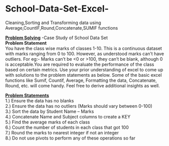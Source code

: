 # School-Data-Set-Excel-
Cleaning,Sorting and Transforming data using Average,CountIF,Round,Concatenate,SUMIF functions

<ins>**Problem Solving**</ins> -Case Study of School Data Set<br>
**Problem Statement**<br>
You have the class wise marks of classes 1-10. This is a continuous dataset with marks ranging from 0 to 100. However, as understood marks can’t have outliers. For eg:- Marks can’t be <0 or >100, they can’t be blank, although 0 is acceptable.You are required to evaluate the performance of the class based on certain metrics. Use your prior understanding of excel to come up with solutions to the problem statements as below. Some of the basic excel functions like Sumif, Countif, Average, Formatting the data, Concatenate, Round, etc. will come
handy. Feel free to derive additional insights as well.<br>

<ins>**Problem Statements**</ins><br>
1.) Ensure the data has no blanks<br>
2.) Ensure the data has no outliers (Marks should vary between 0-100)<br>
3.) Sort the data by Student Name – Marks<br>
4.) Concatenate Name and Subject columns to create a KEY<br>
5.) Find the average marks of each class<br>
6.) Count the number of students in each class that got 100<br>
7.) Round the marks to nearest integer if not an integer<br>
8.) Do not use pivots to perform any of these operations so far<br>
